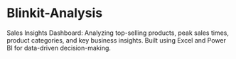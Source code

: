 # Blinkit-Analysis
Sales Insights Dashboard: Analyzing top-selling products, peak sales times, product categories, and key business insights. Built using Excel and Power BI for data-driven decision-making.

